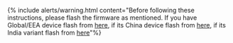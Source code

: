 {% include alerts/warning.html content="Before following these instructions, please flash the firmware as mentioned. If you have Global/EEA device flash from [here](https://xiaomifirmwareupdater.com/firmware/davinci/stable/V12.1.4.0.RFJMIXM/), if its China device flash from [here](https://xiaomifirmwareupdater.com/firmware/davinci/weekly/21.4.14/), if its India variant flash from [here](https://xiaomifirmwareupdater.com/firmware/davinciin/stable/V12.1.4.0.RFJINXM/)"%}
